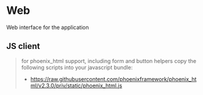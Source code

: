 # Web

Web interface for the application

## JS client

> for phoenix_html support, including form and button helpers
> copy the following scripts into your javascript bundle:
> * https://raw.githubusercontent.com/phoenixframework/phoenix_html/v2.3.0/priv/static/phoenix_html.js
